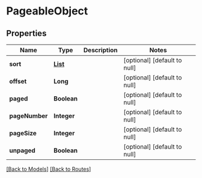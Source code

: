 # PageableObject
## Properties

| Name | Type | Description | Notes |
|------------ | ------------- | ------------- | -------------|
| **sort** | [**List**](SortObject.md) |  | [optional] [default to null] |
| **offset** | **Long** |  | [optional] [default to null] |
| **paged** | **Boolean** |  | [optional] [default to null] |
| **pageNumber** | **Integer** |  | [optional] [default to null] |
| **pageSize** | **Integer** |  | [optional] [default to null] |
| **unpaged** | **Boolean** |  | [optional] [default to null] |

[[Back to Models]](../overview#models) [[Back to Routes]](../overview#routes)

